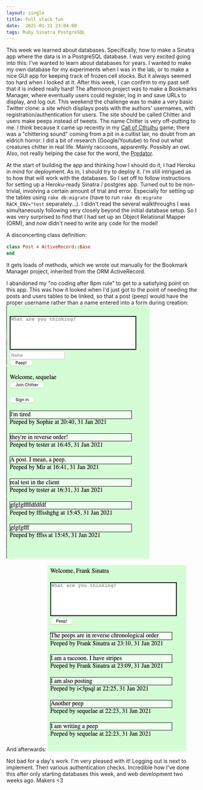 ```yaml
---
layout: single
title: Full stack fun
date:  2021-01-31 23:04:00
tags: Ruby Sinatra PostgreSQL
---
```

This week we learned about databases. Specifically, how to make a Sinatra app where the data is in a PostgreSQL database. I was very excited going into this: I've wanted to learn about databases for years. I wanted to make my own database for my experiments when I was in the lab, or to make a nice GUI app for keeping track of frozen cell stocks. But it always seemed too hard when I looked at it. After this week, I can confirm to my past self that it is indeed really hard! The afternoon project was to make a Bookmarks Manager, where eventually users could register, log in and save URLs to display, and log out. This weekend the challenge was to make a very basic Twitter clone: a site which displays posts with the authors' usernames, with registration/authentication for users. The site should be called Chitter and users make peeps instead of tweets. The name Chitter is very off-putting to me. I think because it came up recently in my [Call of Cthulhu](https://www.chaosium.com/call-of-cthulhu-rpg/) game; there was a "chittering sound" coming from a pit in a cultist lair, no doubt from an eldrich horror. I did a bit of research (Google/Youtube) to find out what creatures chitter in real life. Mainly raccoons, apparently. Possibly an owl. Also, not really helping the case for the word, the [Predator](https://en.wikipedia.org/wiki/Predator_(franchise)).

At the start of building the app and thinking how I should do it, I had Heroku in mind for deployment. As in, I should try to deploy it. I'm still intrigued as to how that will work with the databases. So I set off to follow instructions for setting up a Heroku-ready Sinatra / postgres app. Turned out to be non-trivial, involving a certain amount of trial and error. Especially for setting up the tables using `rake db:migrate` (have to run `rake db:migrate RACK_ENV="test` separately...). I didn't read the several walkthroughs I was simultaneously following very closely beyond the initial database setup. So I was very surprised to find that I had set up an Object Relational Mapper (ORM), and now didn't need to write any code for the model!

A disconcerting class definition:
 ```ruby
 class Post < ActiveRecord::Base
 end
 ```
 It gets loads of methods, which we wrote out manually for the Bookmark Manager project, inherited from the ORM ActiveRecord.

I abandoned my "no coding after 8pm rule" to get to a satisfying point on this app. This was how it looked when I'd just got to the point of needing the posts and users tables to be linked, so that a post (peep) would have the proper username rather than a name entered into a form during creation:
![changing over how posts are made](/assets/images/2021-01/chitter_half_way_through.png)

And afterwards:
![changing over how posts are made](/assets/images/2021-01/chitter_named_posts.png)

Not bad for a day's work. I'm very pleased with it! Logging out is next to implement. Then various authentication checks. Incredible how I've done this after only starting databases this week, and web development two weeks ago. Makers <3
